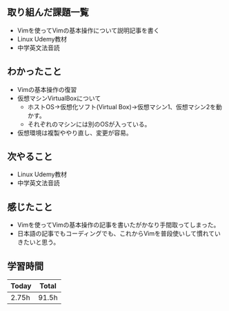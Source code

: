 ## 取り組んだ課題一覧
- Vimを使ってVimの基本操作について説明記事を書く
- Linux Udemy教材
- 中学英文法音読
## わかったこと
- Vimの基本操作の復習
- 仮想マシンVirtualBoxについて
    - ホストOS→仮想化ソフト(Virtual Box)→仮想マシン1、仮想マシン2を動かす。
    - それぞれのマシンには別のOSが入っている。
- 仮想環境は複製ややり直し、変更が容易。
## 次やること
- Linux Udemy教材
- 中学英文法音読
## 感じたこと
- Vimを使ってVimの基本操作の記事を書いたがかなり手間取ってしまった。
- 日本語の記事でもコーディングでも、これからVimを普段使いして慣れていきたいと思う。
## 学習時間
|Today|Total|
|--|--|
|2.75h|91.5h|